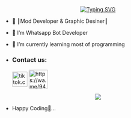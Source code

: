 ## <!-- Typing SVG -->
<p align="center">
    <a href="https://github.com/SahasTech547">
        <img align="center"
        src="https://readme-typing-svg.herokuapp.com/?size=30&width=500&lines=HEY!!+I+am+Sahas%20+%20Tech+..."
            alt="Typing SVG"
        />
    </a>
</p>  

- 🚀 ┃Mod Developer & Graphic Desiner┃
 
- 👀 I’m Whatsapp Bot Developer


- 🌱 I’m currently learning most of programming
- <h3 align="left">Contact us:</h3><p>   <a href="https://www.youtube.com/@Sahas_Tech" target="blank"><img align="center" src="https://telegra.ph/file/3794b843b750983cd0ab6.png" alt="tiktok.com/@sahas_nethsara" height="40" width="40" /></a>  <a href="https://wa.me/94718913389" target="blank"><img align="center" src="https://telegra.ph/file/1448f0458c3c64900f49c.png" alt="https://wa.me/94765527900" height="50" width="50" /></a> 
</p>


<p align="center"> <a href="https://github.com/SahasTech547"><img src="https://github-readme-stats.vercel.app/api?username=SahasTech547&theme=algolia&bg_color=DDD9DA00&text_color=00AEFF&show_icons=TRUE&icon_color=00AEFF" > </a> </p>



- Happy Coding🥹...
